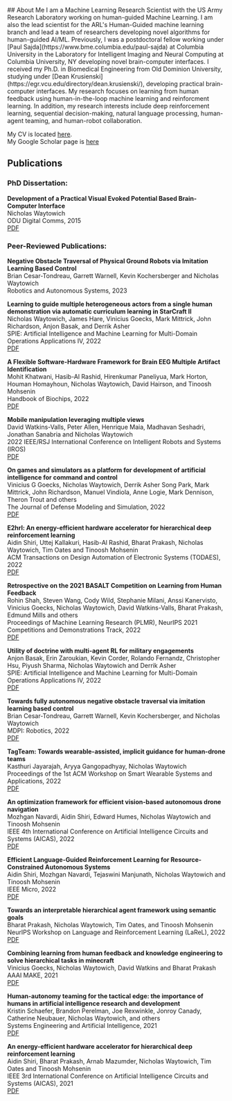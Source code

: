 
<br/>
## About Me
I am a Machine Learning Research Scientist with the US Army Research Laboratory working on human-guided Machine Learning. I am also the lead scientist for the ARL's Human-Guided machine learning branch and lead a team of researchers developing novel algorithms for human-guided AI/ML. Previously, I was a postdoctoral fellow working under [Paul Sajda](https://www.bme.columbia.edu/paul-sajda) at Columbia University in the Laboratory for Intelligent Imaging and Neural Computing at Columbia University, NY developing novel brain-computer interfaces. I received my Ph.D. in Biomedical Engineering from Old Dominion University, studying under [Dean Krusienski](https://egr.vcu.edu/directory/dean.krusienski/), developing practical brain-computer interfaces. My research focuses on learning from human feedback using human-in-the-loop machine learning and reinforcment learning. In addition, my research interests include deep reinforcement learning, sequential decision-making, natural language processing, human-agent teaming, and human-robot collaboration. 


My CV is located [here](NRW_CV_Updated_1_23_2023.pdf). <br/>
My Google Scholar page is [here](https://scholar.google.com/citations?user=leelUAgAAAAJ&hl=en&oi=ao)
## Publications

### PhD Dissertation:
**Development of a Practical Visual Evoked Potential Based Brain-Computer Interface**<br/>
Nicholas Waytowich<br/>
ODU Digital Comms, 2015<br/>
[PDF](https://digitalcommons.odu.edu/biomedengineering_etds/6/)


### Peer-Reviewed Publications:
**Negative Obstacle Traversal of Physical Ground Robots via Imitation Learning Based Control**<br/>
Brian Cesar-Tondreau, Garrett Warnell, Kevin Kochersberger and Nicholas Waytowich<br/>
Robotics and Autonomous Systems, 2023<br/>


**Learning to guide multiple heterogeneous actors from a single human demonstration via automatic curriculum learning in StarCraft II**<br/>
Nicholas Waytowich, James Hare, Vinicius Goecks, Mark Mittrick, John Richardson, Anjon Basak, and Derrik Asher<br/>
SPIE: Artificial Intelligence and Machine Learning for Multi-Domain Operations Applications IV, 2022<br/>
[PDF](https://arxiv.org/pdf/2205.05784.pdf)

**A Flexible Software-Hardware Framework for Brain EEG Multiple Artifact Identification**<br/>
Mohit Khatwani, Hasib-Al Rashid, Hirenkumar Paneliyua, Mark Horton, Houman Homayhoun, Nicholas Waytowich, David Hairson, and Tinoosh Mohsenin<br/>
Handbook of Biochips, 2022<br/>
[PDF](https://eehpc.csee.umbc.edu/publications/pdf/2020/A_Flexible_Software_Hardware_Framework_for_Brain_EEG_Multiple_Artifact_Identification.pdf)

**Mobile manipulation leveraging multiple views**<br/>
David Watkins-Valls, Peter Allen, Henrique Maia, Madhavan Seshadri, Jonathan Sanabria and Nicholas Waytowich<br/>
2022 IEEE/RSJ International Conference on Intelligent Robots and Systems (IROS)<br/>
[PDF](https://arxiv.org/pdf/2110.00717.pdf)

**On games and simulators as a platform for development of artificial intelligence for command and control**<br/>
Vinicius G Goecks, Nicholas Waytowich, Derrik Asher Song Park, Mark Mittrick, John Richardson, Manuel Vindiola, Anne Logie, Mark Dennison, Theron Trout and others<br/>
The Journal of Defense Modeling and Simulation, 2022<br/>
[PDF](https://arxiv.org/pdf/2110.11305.pdf)

**E2hrl: An energy-efficient hardware accelerator for hierarchical deep reinforcement learning**<br/>
Aidin Shiri, Uttej Kallakuri, Hasib-Al Rashid, Bharat Prakash,  Nicholas Waytowich, Tim Oates and Tinoosh Mohsenin<br/>
ACM Transactions on Design Automation of Electronic Systems (TODAES), 2022<br/>
[PDF](https://dl.acm.org/doi/10.1145/3498327)

**Retrospective on the 2021 BASALT Competition on Learning from Human Feedback**<br/>
Rohin Shah, Steven Wang, Cody Wild, Stephanie Milani, Anssi Kanervisto, Vinicius Goecks,  Nicholas Waytowich, David Watkins-Valls, Bharat Prakash, Edmund Mills and others <br/>
Proceedings of Machine Learning Research (PLMR), NeurIPS 2021 Competitions and Demonstrations Track, 2022<br/>
[PDF](https://arxiv.org/pdf/2204.07123.pdf)

**Utility of doctrine with multi-agent RL for military engagements**<br/>
Anjon Basak, Erin Zaroukian, Kevin Corder, Rolando Fernandz, Christopher Hsu, Piyush Sharma, Nicholas Waytowich and Derrik Asher <br/>
SPIE: Artificial Intelligence and Machine Learning for Multi-Domain Operations Applications IV, 2022 <br/>
[PDF](https://www.spiedigitallibrary.org/conference-proceedings-of-spie/12113/0000/Utility-of-doctrine-with-multi-agent-RL-for-military-engagements/10.1117/12.2621242.short?SSO=1)

**Towards fully autonomous negative obstacle traversal via imitation learning based control**<br/>
Brian Cesar-Tondreau, Garrett Warnell, Kevin Kochersberger, and Nicholas Waytowich <br/>
MDPI: Robotics, 2022 <br/>
[PDF](https://www.mdpi.com/2218-6581/11/4/67)

**TagTeam: Towards wearable-assisted, implicit guidance for human-drone teams**<br/>
Kasthuri Jayarajah, Aryya Gangopadhyay, Nicholas Waytowich <br/>
Proceedings of the 1st ACM Workshop on Smart Wearable Systems and Applications, 2022 <br/>
[PDF](https://arxiv.org/pdf/2208.05410.pdf)

**An optimization framework for efficient vision-based autonomous drone navigation**<br/>
Mozhgan Navardi, Aidin Shiri, Edward Humes, Nicholas Waytowich and Tinoosh Mohsenin<br/>
IEEE 4th International Conference on Artificial Intelligence Circuits and Systems (AICAS), 2022<br/>
[PDF](http://eehpc.csee.umbc.edu/publications/pdf/2022/2022_AICAS.pdf)

**Efficient Language-Guided Reinforcement Learning for Resource-Constrained Autonomous Systems**<br/>
Aidin Shiri, Mozhgan Navardi, Tejaswini Manjunath, Nicholas Waytowich and Tinoosh Mohsenin <br/>
IEEE Micro, 2022<br/>
[PDF](https://ieeexplore.ieee.org/document/9901456)

**Towards an interpretable hierarchical agent framework using semantic goals**<br/>
Bharat Prakash, Nicholas Waytowich, Tim Oates, and Tinoosh Mohsenin<br/>
NeurIPS Workshop on Language and Reinforcement Learning (LaReL), 2022<br/>
[PDF](https://arxiv.org/pdf/2210.08412.pdf)

**Combining learning from human feedback and knowledge engineering to solve hierarchical tasks in minecraft**<br/>
Vinicius Goecks, Nicholas Waytowich,  David Watkins and Bharat Prakash<br/>
AAAI MAKE, 2021<br/>
[PDF](https://arxiv.org/pdf/2112.03482.pdf)

**Human-autonomy teaming for the tactical edge: the importance of humans in artificial intelligence research and development**<br/>
Kristin Schaefer, Brandon Perelman, Joe Rexwinkle, Jonroy Canady, Catherine Neubauer, Nicholas Waytowich, and others<br/>
Systems Engineering and Artificial Intelligence, 2021<br/>
[PDF](https://link.springer.com/chapter/10.1007/978-3-030-77283-3_7)

**An energy-efficient hardware accelerator for hierarchical deep reinforcement learning**<br/>
Aidin Shiri, Bharat Prakash, Arnab Mazumder, Nicholas Waytowich, Tim Oates and Tinoosh Mohsenin<br/>
IEEE 3rd International Conference on Artificial Intelligence Circuits and Systems (AICAS), 2021<br/>
[PDF](https://ieeexplore.ieee.org/document/9458548)